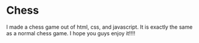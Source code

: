 # Chess
I made a chess game out of html, css, and javascript. It is exactly the same as a normal chess game. I hope you guys enjoy it!!!!
